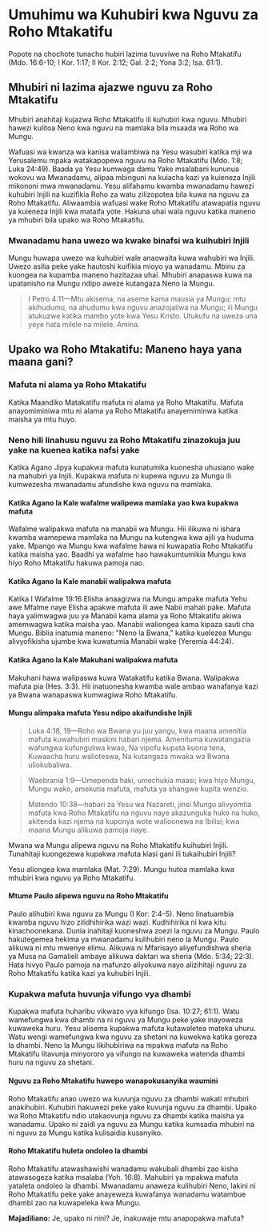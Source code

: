 # Umuhimu wa Kuhubiri kwa Nguvu za Roho Mtakatifu

Popote na chochote tunacho hubiri lazima tuvuviwe na Roho Mtakatifu (Mdo. 16:6-10; I Kor. 1:17; II Kor. 2:12; Gal. 2:2; Yona 3:2; Isa. 61:1).

## Mhubiri ni lazima ajazwe nguvu za Roho Mtakatifu

Mhubiri anahitaji kujazwa Roho Mtakatifu ili kuhubiri kwa nguvu. Mhubiri hawezi kulitoa Neno kwa nguvu na mamlaka bila msaada wa Roho wa Mungu.

Wafuasi wa kwanza wa kanisa waliambiwa na Yesu wasubiri katika mji wa Yerusalemu mpaka watakapopewa nguvu na Roho Mtakatifu (Mdo. 1:8; Luka 24:49). Baada ya Yesu kumwaga damu Yake msalabani kununua wokovu wa Mwanadamu, alipaa mbinguni na kuiacha kazi ya kuieneza Injili mikononi mwa mwanadamu. Yesu alifahamu kwamba mwanadamu hawezi kuhubiri Injili na kuzifikia Roho za watu zilizopotea bila kuwa na nguvu za Roho Mtakatifu. Aliwaambia wafuasi wake Roho Mtakatifu atawapatia nguvu ya kuieneza Injili kwa mataifa yote. Hakuna uhai wala nguvu katika maneno ya mhubiri bila upako wa Roho Mtakatifu.

### Mwanadamu hana uwezo wa kwake binafsi wa kuihubiri Injili

Mungu huwapa uwezo wa kuhubiri wale anaowaita kuwa wahubiri wa Injili. Uwezo asilia peke yake hautoshi kuifikia mioyo ya wanadamu. Mbinu za kuongea na kupamba maneno hazitazaa uhai. Mhubiri anapaswa kuwa na upatanisho na Mungu ndipo aweze kutangaza Neno la Mungu.

> I Petro 4:11—Mtu akisema, na aseme kama mausia ya Mungu; mtu akihudumu, na ahudumu kwa nguvu anazojaliwa na Mungu; ili Mungu atukuzwe katika mambo yote kwa Yesu Kristo. Utukufu na uweza una yeye hata milele na milele. Amina.

## Upako wa Roho Mtakatifu: Maneno haya yana maana gani?

### Mafuta ni alama ya Roho Mtakatifu

Katika Maandiko Matakatifu mafuta ni alama ya Roho Mtakatifu. Mafuta anayomiminiwa mtu ni alama ya Roho Mtakatifu anayemiminwa katika maisha ya mtu huyo.

### Neno hili linahusu nguvu za Roho Mtakatifu zinazokuja juu yake na kuenea katika nafsi yake

Katika Agano Jipya kupakwa mafuta kunatumika kuonesha uhusiano wake na mahubiri ya Injili. Kupakwa mafuta ni kupewa nguvu za Mungu ili kumwezesha mwanadamu afundishe kwa nguvu na mamlaka.

#### Katika Agano la Kale wafalme walipewa mamlaka yao kwa kupakwa mafuta

Wafalme walipakwa mafuta na manabii wa Mungu. Hii ilikuwa ni ishara kwamba wamepewa mamlaka na Mungu na kutengwa kwa ajili ya huduma yake. Mpango wa Mungu kwa wafalme hawa ni kuwapatia Roho Mtakatifu katika maisha yao. Baadhi ya wafalme hao hawakumtumikia Mungu kwa hiyo Roho Mtakatifu hakuwa pamoja nao.

#### Katika Agano la Kale manabii walipakwa mafuta

Katika I Wafalme 19:16 Elisha anaagizwa na Mungu ampake mafuta Yehu awe Mfalme naye Elisha apakwe mafuta ili awe Nabii mahali pake. Mafuta haya yalimwagwa juu ya Manabii kama alama ya Roho Mtakatifu akiwa amemwagwa katika maisha yao. Manabii waliongea kama kipaza sauti cha Mungu. Biblia inatumia maneno: "Neno la Bwana," katika kuelezea Mungu alivyofikisha ujumbe kwa kuwatumia Manabii wake (Yeremia 44:24).

#### Katika Agano la Kale Makuhani walipakwa mafuta

Makuhani hawa walipaswa kuwa Watakatifu katika Bwana. Walipakwa mafuta pia (Hes. 3:3). Hii inatuonesha kwamba wale ambao wanafanya kazi ya Bwana wanapaswa kumwagiwa Roho Mtakatifu.

#### Mungu alimpaka mafuta Yesu ndipo akaifundishe Injili

> Luka 4:18, 19—Roho wa Bwana yu juu yangu, kwa maana amenitia mafuta kuwahubiri maskini habari njema. Amenituma kuwatangazia wafungwa kufunguliwa kwao, Na vipofu kupata kuona tena, Kuwaacha huru walioteswa, Na kutangaza mwaka wa Bwana uliokubaliwa.

> Waebrania 1:9—Umependa haki, umechukia maasi; kwa hiyo Mungu, Mungu wako, amekutia mafuta, mafuta ya shangwe kupita wenzio.

> Matendo 10:38—habari za Yesu wa Nazareti, jinsi Mungu alivyomtia mafuta kwa Roho Mtakatifu na nguvu naye akazunguka huko na huko, akitenda kazi njema na kuponya wote walioonewa na Ibilisi; kwa maana Mungu alikuwa pamoja naye.

Mwana wa Mungu alipewa nguvu na Roho Mtakatifu kuihubiri Injili. Tunahitaji kuongezewa kupakwa mafuta kiasi gani ili tukaihubiri Injili?

Yesu aliongea kwa mamlaka (Mat. 7:29). Mungu hutoa mamlaka kwa mhubiri kwa nguvu ya Roho Mtakatifu.

#### Mtume Paulo alipewa nguvu na Roho Mtakatifu

Paulo alihubiri kwa nguvu za Mungu (I Kor: 2:4–5). Neno linatuambia kwamba nguvu hizo zilidhihirika wazi wazi. Kudhihirika ni kwa kitu kinachoonekana. Dunia inahitaji kuoneshwa zoezi la nguvu za Mungu. Paulo hakutegemea hekima ya mwanadamu kulihubiri neno la Mungu. Paulo alikuwa ni mtu mwenye elimu. Alikuwa ni Mfarisayo aliyefundishwa sheria ya Musa na Gamalieli ambaye alikuwa daktari wa sheria (Mdo. 5:34; 22:3). Hata hivyo Paulo pamoja na mafunzo aliyokuwa nayo alizihitaji nguvu za Roho Mtakatifu katika kazi ya kuhubiri Injili.

### Kupakwa mafuta huvunja vifungo vya dhambi

Kupakwa mafuta huharibu vikwazo vya kifungo (Isa. 10:27; 61:1). Watu wamefungwa kwa dhambi na ni nguvu ya Mungu peke yake inayoweza kuwaweka huru. Yesu alisema kupakwa mafuta kutawaletea mateka uhuru. Watu wengi wamefungwa kwa nguvu za shetani na kuwekwa katika gereza la dhambi. Neno la Mungu likihubiriwa na mpakwa mafuta na Roho Mtakatifu litavunja minyororo ya vifungo na kuwaweka watenda dhambi huru na nguvu za shetani.

#### Nguvu za Roho Mtakatifu huwepo wanapokusanyika waumini

Roho Mtakatifu anao uwezo wa kuvunja nguvu za dhambi wakati mhubiri anakihubiri. Kuhubiri hakuwezi peke yake kuvunja nguvu za dhambi. Upako wa Roho Mtakatifu ndio utakaovunja nguvu za dhambi katika maisha ya wanadamu. Upako ni zaidi ya nguvu za Mungu katika kumsadia mhubiri na ni nguvu za Mungu katika kulisaidia kusanyiko.

#### Roho Mtakatifu huleta ondoleo la dhambi

Roho Mtakatifu atawashawishi wanadamu wakubali dhambi zao kisha atawasogeza katika msalaba (Yoh. 16:8). Mahubiri ya mpakwa mafuta yataleta ondoleo la dhambi. Mwanadamu anaweza kulihubiri Neno, lakini ni Roho Mtakatifu peke yake anayeweza kuwafanya wanadamu watambue dhambi zao na kuwapeleka kwa Mungu.

**Majadiliano:** Je, upako ni nini? Je, inakuwaje mtu anapopakwa mafuta?
